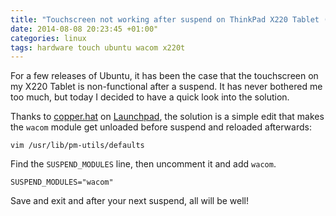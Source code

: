 ```yaml
---
title: "Touchscreen not working after suspend on ThinkPad X220 Tablet (Ubuntu)"
date: 2014-08-08 20:23:45 +01:00"
categories: linux
tags: hardware touch ubuntu wacom x220t
---
```


For a few releases of Ubuntu, it has been the case that the touchscreen on my
X220 Tablet is non-functional after a suspend. It has never bothered me too
much, but today I decided to have a quick look into the solution.

Thanks to [copper.hat][] on [Launchpad][], the solution is a simple edit that
makes the `wacom` module get unloaded before suspend and reloaded afterwards:

```
vim /usr/lib/pm-utils/defaults
```

Find the `SUSPEND_MODULES` line, then uncomment it and add `wacom`.

```
SUSPEND_MODULES="wacom"
```

Save and exit and after your next suspend, all will be well!

[copper.hat]: https://launchpad.net/~higgins-t
[Launchpad]: https://bugs.launchpad.net/ubuntu/+source/xinput/+bug/1275416/comments/17
